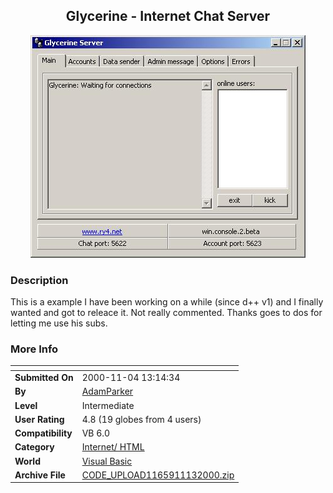 ﻿<div align="center">

## Glycerine \- Internet Chat Server

<img src="PIC2000111319581484.jpg">
</div>

### Description

This is a example I have been working on a while (since d++ v1) and I finally wanted and got to releace it. Not really commented. Thanks goes to dos for letting me use his subs.
 
### More Info
 


<span>             |<span>
---                |---
**Submitted On**   |2000-11-04 13:14:34
**By**             |[AdamParker](https://github.com/Planet-Source-Code/PSCIndex/blob/master/ByAuthor/adamparker.md)
**Level**          |Intermediate
**User Rating**    |4.8 (19 globes from 4 users)
**Compatibility**  |VB 6\.0
**Category**       |[Internet/ HTML](https://github.com/Planet-Source-Code/PSCIndex/blob/master/ByCategory/internet-html__1-34.md)
**World**          |[Visual Basic](https://github.com/Planet-Source-Code/PSCIndex/blob/master/ByWorld/visual-basic.md)
**Archive File**   |[CODE\_UPLOAD1165911132000\.zip](https://github.com/Planet-Source-Code/adamparker-glycerine-internet-chat-server__1-12769/archive/master.zip)








